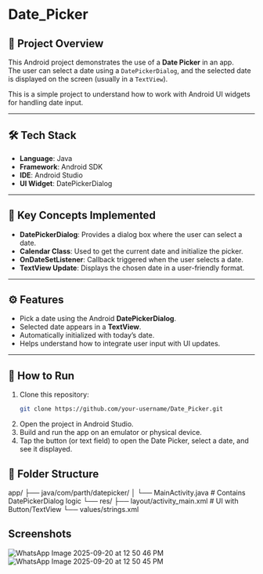 # Date_Picker

## 📖 Project Overview
This Android project demonstrates the use of a **Date Picker** in an app.  
The user can select a date using a `DatePickerDialog`, and the selected date is displayed on the screen (usually in a `TextView`).  

This is a simple project to understand how to work with Android UI widgets for handling date input.

---

## 🛠 Tech Stack
- **Language**: Java  
- **Framework**: Android SDK  
- **IDE**: Android Studio  
- **UI Widget**: DatePickerDialog  

---

## 🎯 Key Concepts Implemented
- **DatePickerDialog**: Provides a dialog box where the user can select a date.  
- **Calendar Class**: Used to get the current date and initialize the picker.  
- **OnDateSetListener**: Callback triggered when the user selects a date.  
- **TextView Update**: Displays the chosen date in a user-friendly format.  

---

## ⚙️ Features
- Pick a date using the Android **DatePickerDialog**.  
- Selected date appears in a **TextView**.  
- Automatically initialized with today’s date.  
- Helps understand how to integrate user input with UI updates.  

---

## 🚀 How to Run
1. Clone this repository:  
   ```bash
   git clone https://github.com/your-username/Date_Picker.git
2. Open the project in Android Studio.
3. Build and run the app on an emulator or physical device.
4. Tap the button (or text field) to open the Date Picker, select a date, and see it displayed.

## 📂 Folder Structure
app/
 ├── java/com/parth/datepicker/
 │     └── MainActivity.java     # Contains DatePickerDialog logic
 └── res/
       ├── layout/activity_main.xml   # UI with Button/TextView
       └── values/strings.xml

## Screenshots
![WhatsApp Image 2025-09-20 at 12 50 46 PM](https://github.com/user-attachments/assets/9e11d08f-518b-443a-a691-dbffe511cd15)
![WhatsApp Image 2025-09-20 at 12 50 45 PM](https://github.com/user-attachments/assets/625c9e99-3220-498b-84e9-87ad90b074e5)
